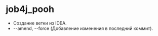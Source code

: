 # job4j_pooh

* Создание ветки из IDEA.
* --amend, --force (Добавление изменения в последний коммит).